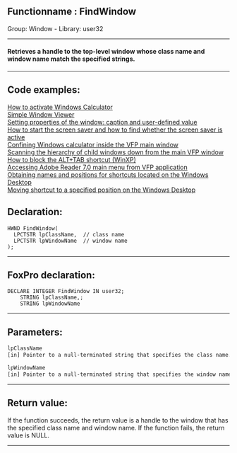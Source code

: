 <link rel="stylesheet" type="text/css" href="../../css/win32api.css">  
<link rel="stylesheet" href="https://cdnjs.cloudflare.com/ajax/libs/font-awesome/4.7.0/css/font-awesome.min.css">

## Functionname : FindWindow
Group: Window - Library: user32    
***  


#### Retrieves a handle to the top-level window whose class name and window name match the specified strings.
***  


## Code examples:
[How to activate Windows Calculator](../../samples/sample_026.md)  
[Simple Window Viewer](../../samples/sample_057.md)  
[Setting properties of the window: caption and user-defined value](../../samples/sample_182.md)  
[How to start the screen saver and how to find whether the screen saver is active](../../samples/sample_196.md)  
[Confining Windows calculator inside the VFP main window](../../samples/sample_245.md)  
[Scanning the hierarchy of child windows down from the main VFP window](../../samples/sample_261.md)  
[How to block the ALT+TAB shortcut (WinXP)](../../samples/sample_432.md)  
[Accessing Adobe Reader 7.0 main menu from VFP application](../../samples/sample_495.md)  
[Obtaining names and positions for shortcuts located on the Windows Desktop](../../samples/sample_579.md)  
[Moving shortcut to a specified position on the Windows Desktop](../../samples/sample_581.md)  

## Declaration:
```foxpro  
HWND FindWindow(
  LPCTSTR lpClassName,  // class name
  LPCTSTR lpWindowName  // window name
);  
```  
***  


## FoxPro declaration:
```foxpro  
DECLARE INTEGER FindWindow IN user32;
	STRING lpClassName,;
	STRING lpWindowName  
```  
***  


## Parameters:
```txt  
lpClassName
[in] Pointer to a null-terminated string that specifies the class name.

lpWindowName
[in] Pointer to a null-terminated string that specifies the window name (the window"s title).  
```  
***  


## Return value:
If the function succeeds, the return value is a handle to the window that has the specified class name and window name. If the function fails, the return value is NULL.  
***  


